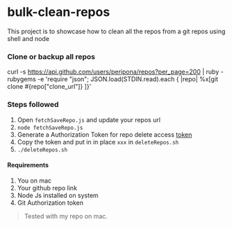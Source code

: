 # bulk-clean-repos
This project is to showcase how to clean all the repos from a git repos using shell and node


### Clone or backup all repos 

curl -s https://api.github.com/users/peripona/repos?per_page=200 | ruby -rubygems -e 'require "json"; JSON.load(STDIN.read).each { |repo| %x[git clone #{repo["clone_url"]} ]}'

### Steps followed
1. Open `fetchSaveRepo.js` and update your repos url
1. `node fetchSaveRepo.js`
1. Generate a Authorization Token for repo delete access [token](https://github.com/settings/tokens/new)
1. Copy the token and put in in place `xxx` in `deleteRepos.sh`
1. `./deleteRepos.sh`

#### Requirements 
1. You on mac
2. Your github repo link
3. Node Js installed on system
4. Git Authorization token 

> Tested with my repo on mac. 
